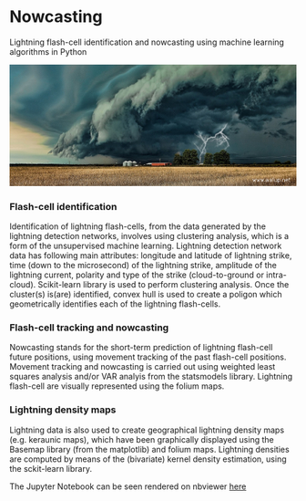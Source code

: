 # Nowcasting
Lightning flash-cell identification and nowcasting using machine learning algorithms in Python

![alt text](supercell.jpg "Supercell")

### Flash-cell identification
Identification of lightning flash-cells, from the data generated by the lightning detection networks, involves using clustering analysis, which is a form of the unsupervised machine learning. Lightning detection network data has following main attributes: longitude and latitude of lightning strike, time (down to the microsecond) of the lightning strike, amplitude of the lightning current, polarity and type of the strike (cloud-to-ground or intra-cloud). Scikit-learn library is used to perform clustering analysis. Once the cluster(s) is(are) identified, convex hull is used to create a poligon which geometrically identifies each of the lightning flash-cells.

### Flash-cell tracking and nowcasting
Nowcasting stands for the short-term prediction of lightning flash-cell future positions, using movement tracking of the past flash-cell positions. Movement tracking and nowcasting is carried out using weighted least squares analysis and/or VAR analyis from the statsmodels library. Lightning flash-cell are visually represented using the folium maps.

### Lightning density maps
Lightning data is also used to create geographical lightning density maps (e.g. keraunic maps), which have been graphically displayed using the Basemap library (from the matplotlib) and folium maps. Lightning densities are computed by means of the (bivariate) kernel density estimation, using the sckit-learn library.

The Jupyter Notebook can be seen rendered on nbviewer [here](https://nbviewer.jupyter.org/github/sarajcev/nowcasting/blob/master/nowcasting.ipynb)
